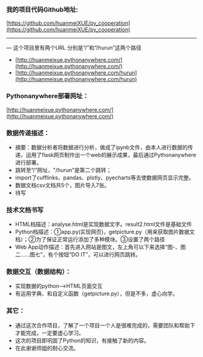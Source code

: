 ### 我的项目代码Github地址:
[https://github.com/huanmeiXUE/py_cooperation](https://github.com/huanmeiXUE/py_cooperation)
***
— 这个项目里有两个URL
分别是“/”和“/hurun”这两个路径
* [http://huanmeixue.pythonanywhere.com/](http://huanmeixue.pythonanywhere.com/)
* [http://huanmeixue.pythonanywhere.com/hurun](http://huanmeixue.pythonanywhere.com/hurun)
### Pythonanywhere部署网址：
[http://huanmeixue.pythonanywhere.com/](http://huanmeixue.pythonanywhere.com/)
### 数据传递描述：
- 摘要：数据分析者将数据进行分析，做成了ipynb文件，由本人进行数据的传递，运用了flask网页制作出一个web的展示成果，最后通过Pythonanywhere进行部署。
- 跳转至“/”网址，"/hurun"是第二个跳转；
- import了cufflinks、pandas、plotly、pyecharts等去使数据网页显示完整。
- 数据文档csv文档共5个，图片导入7张。
- 待写
### 技术文档书写
- HTML档描述：analyse.html是实现数据文字。result2.html文件是基础文件
- Python档描述：①app.py(实现网页)，getpicture.py（用来获取图片数据文档）；②为了保证正常运行添加了多种模块。③设置了两个路径
- Web App动作描述：首先进入网站是图文，左上角可以下来选择“图-、图二......图七”，有个按钮“DO IT”，可以进行网页跳转。
### 数据交互（数据结构）：
- 实现数据的python——>HTML页面交互
- 有运用字典、和自定义函数（getpicture.py），但是不多，虚心向学。
### 其它：
- 通过这次合作项目，了解了一个项目一个人是很难完成的，需要团队和帮助下才能完成，一定要虚心学习。
- 这次的项目即巩固了Python的知识，有接触了新的内容。
- 在此谢谢师姐的耐心交流。

